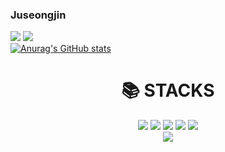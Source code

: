 ### Juseongjin
<a href="mailto:cyse3062@naver.com" target="_blank"><img src="https://img.shields.io/badge/Naver-EA4335?style=flat-square&logo=Naver&logoColor=white"/></a>
<a href="https://github.com/juseongjin" target="_blank"><img src="https://img.shields.io/badge/github-181717?style=flat-square&logo=github&logoColor=white"/></a><br>
[![Anurag's GitHub stats](https://github-readme-stats.vercel.app/api?username=juseongjin&show_icons=true&theme=tokyonight)](https://github.com/anuraghazra/github-readme-stats)
<div align=center><h1>📚 STACKS</h1></div>
<div align=center>
<a href="#" target="_blank"><img src="https://img.shields.io/badge/HTML5-E95420?style=for-the-badge&logo=HTML5&logoColor=black"></a>
<a href="#" target="_blank"><img src="https://img.shields.io/badge/CSS3-1572B6?style=for-the-badge&logo=CSS3&logoColor=black"></a>
<a href="#" target="_blank"><img src="https://img.shields.io/badge/Python-3776AB?style=for-the-badge&logo=linuPythonx&logoColor=black"></a>
<a href="#" target="_blank"><img src="https://img.shields.io/badge/C-00599C?style=for-the-badge&logo=C++&logoColor=black"></a>
<a href="#" target="_blank"><img src="https://img.shields.io/badge/C-A8B9CC?style=for-the-badge&logo=C&logoColor=black"></a>

<br>
<div align=center>
<a href="#" target="_blank"><img src="https://img.shields.io/badge/linux-E95420?style=for-the-badge&logo=linux&logoColor=black"></a>
                            
<br>
